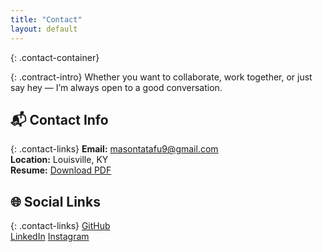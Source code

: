 ```yaml
---
title: "Contact"
layout: default
---
```



{: .contact-container}

{: .contract-intro}
Whether you want to collaborate, work together, or just say hey — I’m always open to a good conversation.

## 📬 Contact Info
{: .contact-links}
**Email:** [masontatafu9@gmail.com](mailto:masontatafu9@gmail.com)  
**Location:** Louisville, KY  
**Resume:** [Download PDF](Mason%20Tatafu%20Current%20Resume%20-%202025.pdf)

## 🌐 Social Links
{: .contact-links}
[GitHub](https://github.com/masontatafu)  
[LinkedIn](https://www.linkedin.com/in/mason-tatafu-91b0742a2)
[Instagram](https://www.instagram.com/masontatafu)
